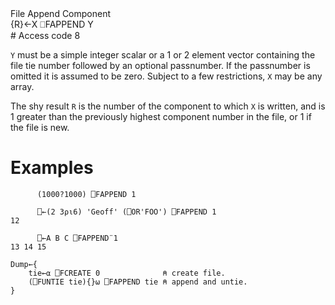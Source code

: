 <div class="heading">
  <div class="name">File Append Component</div>
  <div class="command">{R}←X ⎕FAPPEND Y</div>
</div>
# Access code 8

`Y` must be a simple integer scalar or a 1 or 2 element vector containing the file tie number followed by an optional passnumber.  If the passnumber is omitted it is assumed to be zero. Subject to a few restrictions, `X` may be any array.

The shy result `R` is the number of the component to which `X` is written, and is 1 greater than the previously highest component number in the file, or 1 if the file is new.

# Examples
```apl
      (1000?1000) ⎕FAPPEND 1
 
      ⎕←(2 3⍴⍳6) 'Geoff' (⎕OR'FOO') ⎕FAPPEND 1
12
 
      ⎕←A B C ⎕FAPPEND¨1
13 14 15

Dump←{
    tie←⍺ ⎕FCREATE 0              ⍝ create file.
    (⎕FUNTIE tie){}⍵ ⎕FAPPEND tie ⍝ append and untie.
}
```
